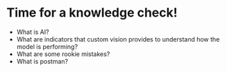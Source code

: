 # Time for a knowledge check!

- What is AI?
- What are indicators that custom vision provides to understand how the model is performing?
- What are some rookie mistakes?
- What is postman?
